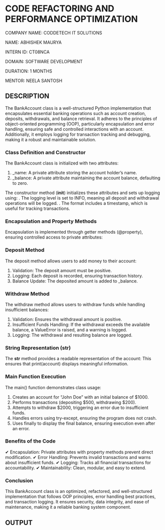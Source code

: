 # CODE REFACTORING AND PERFORMANCE OPTIMIZATION

COMPANY NAME: CODDETECH IT SOLUTIONS

NAME: ABHISHEK MAURYA

INTERN ID: CT08NCA

DOMAIN: SOFTWARE DEVELOPMENT

DURATION: 1 MONTHS

MENTOR: NEELA SANTOSH

## DESCRIPTION
The BankAccount class is a well-structured Python implementation that encapsulates essential banking operations such as account creation, deposits, withdrawals, and balance retrieval. It adheres to the principles of object-oriented programming (OOP), particularly encapsulation and error handling, ensuring safe and controlled interactions with an account. Additionally, it employs logging for transaction tracking and debugging, making it a robust and maintainable solution.

### Class Definition and Constructor
The BankAccount class is initialized with two attributes:

1. _name: A private attribute storing the account holder’s name.
2. _balance: A private attribute maintaining the account balance, defaulting to zero.

The constructor method (__init__) initializes these attributes and sets up logging using:
. The logging level is set to INFO, meaning all deposit and withdrawal operations will be logged.
. The format includes a timestamp, which is useful for tracking transactions.

### Encapsulation and Property Methods
Encapsulation is implemented through getter methods (@property), ensuring controlled access to private attributes:

### Deposit Method
The deposit method allows users to add money to their account:
1. Validation: The deposit amount must be positive.
2. Logging: Each deposit is recorded, ensuring transaction history.
3. Balance Update: The deposited amount is added to _balance.

### Withdraw Method
The withdraw method allows users to withdraw funds while handling insufficient balances:
1. Validation: Ensures the withdrawal amount is positive.
2. Insufficient Funds Handling: If the withdrawal exceeds the available balance, a ValueError is raised, and a warning is logged.
3. Logging: The withdrawal and resulting balance are logged.

### String Representation (__str__)
The __str__ method provides a readable representation of the account: This ensures that print(account) displays meaningful information.

### Main Function Execution
The main() function demonstrates class usage:
1. Creates an account for “John Doe” with an initial balance of $1000.
2. Performs transactions (depositing $500, withdrawing $200).
3. Attempts to withdraw $2000, triggering an error due to insufficient funds.
4. Handles errors using try-except, ensuring the program does not crash.
5. Uses finally to display the final balance, ensuring execution even after an error.

### Benefits of the Code
✔ Encapsulation: Private attributes with property methods prevent direct modification.
✔ Error Handling: Prevents invalid transactions and warns about insufficient funds.
✔ Logging: Tracks all financial transactions for accountability.
✔ Maintainability: Clean, modular, and easy to extend.

### Conclusion
This BankAccount class is an optimized, refactored, and well-structured implementation that follows OOP principles, error handling best practices, and transaction logging. It ensures security, data integrity, and ease of maintenance, making it a reliable banking system component.

## OUTPUT
